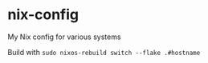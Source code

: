# nix-config

My Nix config for various systems

Build with `sudo nixos-rebuild switch --flake .#hostname`
